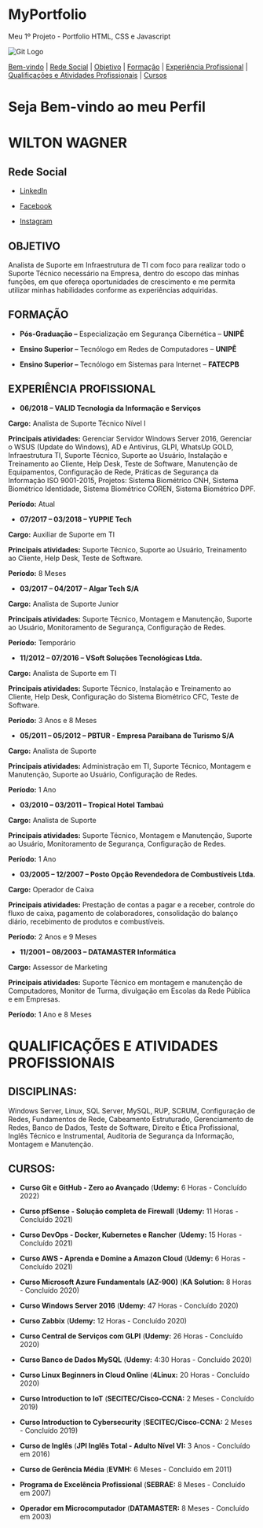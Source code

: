 # MyPortfolio
Meu 1º Projeto - Portfolio HTML, CSS e Javascript

![Git Logo](https://sujeitoprogramador.com/wp-content/uploads/2021/04/gitimage.png)

[Bem-vindo](#seja-bem-vindo-ao-meu-perfil) |
[Rede Social](#rede-social) |
[Objetivo](#objetivo) |
[Formação](#formação) |
[Experiência Profissional](#experiência-profissional) |
[Qualificações e Atividades Profissionais](#qualificações-e-atividades-profissionais) |
[Cursos](#cursos)

# Seja Bem-vindo ao meu Perfil
# WILTON WAGNER
## Rede Social

* [LinkedIn](https://www.linkedin.com/in/wilton-wagner-5b734355/)

* [Facebook](https://www.facebook.com/wagnersan7os)

* [Instagram](https://www.instagram.com/wagnersan7os/)
## OBJETIVO

Analista de Suporte em Infraestrutura de TI com foco para realizar todo o Suporte Técnico necessário na Empresa, dentro do escopo das minhas funções, em que ofereça oportunidades de crescimento e me permita utilizar minhas habilidades conforme as experiências adquiridas.
## FORMAÇÃO

* **Pós-Graduação –** Especialização em Segurança Cibernética – **UNIPÊ**

* **Ensino Superior –** Tecnólogo em Redes de Computadores – **UNIPÊ**

* **Ensino Superior –** Tecnólogo em Sistemas para Internet – **FATECPB**
## EXPERIÊNCIA PROFISSIONAL

* **06/2018 – VALID Tecnologia da Informação e Serviços**

**Cargo:** Analista de Suporte Técnico Nível I

**Principais atividades:** Gerenciar Servidor Windows Server 2016, Gerenciar o WSUS (Update do Windows), AD e Antivirus, GLPI, WhatsUp GOLD, Infraestrutura TI, Suporte Técnico, Suporte ao Usuário, Instalação e Treinamento ao Cliente, Help Desk, Teste de Software, Manutenção de Equipamentos, Configuração de Rede, Práticas de Segurança da Informação ISO 9001-2015, Projetos: Sistema Biométrico CNH, Sistema Biométrico Identidade, Sistema Biométrico COREN, Sistema Biométrico DPF.

**Período:** Atual

* **07/2017 – 03/2018 – YUPPIE Tech**

**Cargo:** Auxiliar de Suporte em TI

**Principais atividades:** Suporte Técnico, Suporte ao Usuário, Treinamento ao Cliente, Help Desk, Teste de Software.

**Período:** 8 Meses

* **03/2017 – 04/2017 – Algar Tech S/A**

**Cargo:** Analista de Suporte Junior

**Principais atividades:** Suporte Técnico, Montagem e Manutenção, Suporte ao Usuário, Monitoramento de Segurança, Configuração de Redes.

**Período:** Temporário

* **11/2012 – 07/2016 – VSoft Soluções Tecnológicas Ltda.**

**Cargo:** Analista de Suporte em TI

**Principais atividades:** Suporte Técnico, Instalação e Treinamento ao Cliente, Help Desk, Configuração do Sistema Biométrico CFC, Teste de Software.

**Período:** 3 Anos e 8 Meses

* **05/2011 – 05/2012 – PBTUR - Empresa Paraibana de Turismo S/A**

**Cargo:** Analista de Suporte

**Principais atividades:** Administração em TI, Suporte Técnico, Montagem e Manutenção, Suporte ao Usuário, Configuração de Redes.

**Período:** 1 Ano

* **03/2010 – 03/2011 – Tropical Hotel Tambaú**

**Cargo:** Analista de Suporte

**Principais atividades:** Suporte Técnico, Montagem e Manutenção, Suporte ao Usuário, Monitoramento de Segurança, Configuração de Redes.

**Período:** 1 Ano

* **03/2005 – 12/2007 – Posto Opção Revendedora de Combustíveis Ltda.**

**Cargo:** Operador de Caixa

**Principais atividades:** Prestação de contas a pagar e a receber, controle do fluxo de caixa, pagamento de colaboradores, consolidação do balanço diário, recebimento de produtos e combustíveis.

**Período:** 2 Anos e 9 Meses

* **11/2001 – 08/2003 – DATAMASTER Informática**

**Cargo:** Assessor de Marketing

**Principais atividades:** Suporte Técnico em montagem e manutenção de Computadores, Monitor de Turma, divulgação em Escolas da Rede Pública e em Empresas.

**Período:** 1 Ano e 8 Meses

# QUALIFICAÇÕES E ATIVIDADES PROFISSIONAIS

## DISCIPLINAS:

Windows Server, Linux, SQL Server, MySQL, RUP, SCRUM, Configuração de Redes, Fundamentos de Rede, Cabeamento Estruturado, Gerenciamento de Redes, Banco de Dados, Teste de Software, Direito e Ética Profissional, Inglês Técnico e Instrumental, Auditoria de Segurança da Informação, Montagem e Manutenção.
## CURSOS:

* **Curso Git e GitHub - Zero ao Avançado** (**Udemy:** 6 Horas - Concluído 2022)

* **Curso pfSense - Solução completa de Firewall** (**Udemy:** 11 Horas - Concluído 2021)

* **Curso DevOps - Docker, Kubernetes e Rancher** (**Udemy:** 15 Horas - Concluído 2021)

* **Curso AWS - Aprenda e Domine a Amazon Cloud** (**Udemy:** 6 Horas - Concluído 2021)

* **Curso Microsoft Azure Fundamentals (AZ-900)** (**KA Solution:** 8 Horas - Concluído 2020)

* **Curso Windows Server 2016** (**Udemy:** 47 Horas - Concluído 2020)

* **Curso Zabbix** (**Udemy:** 12 Horas - Concluído 2020)

* **Curso Central de Serviços com GLPI** (**Udemy:** 26 Horas - Concluído 2020)

* **Curso Banco de Dados MySQL** (**Udemy:** 4:30 Horas - Concluído 2020)

* **Curso Linux Beginners in Cloud Online** (**4Linux:** 20 Horas - Concluído 2020)

* **Curso Introduction to IoT** (**SECITEC/Cisco-CCNA:** 2 Meses - Concluído 2019)

* **Curso Introduction to Cybersecurity** (**SECITEC/Cisco-CCNA:** 2 Meses - Concluído 2019)

* **Curso de Inglês** (**JPI Inglês Total - Adulto Nível VI:** 3 Anos - Concluído em 2016)

* **Curso de Gerência Média** (**EVMH:** 6 Meses - Concluído em 2011)

* **Programa de Excelência Profissional** (**SEBRAE:** 8 Meses - Concluído em 2007)

* **Operador em Microcomputador** (**DATAMASTER:** 8 Meses - Concluído em 2003)
